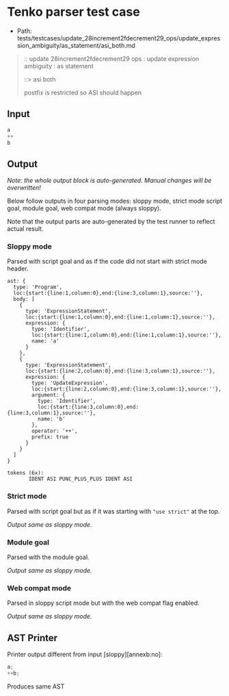 # Tenko parser test case

- Path: tests/testcases/update_28increment2fdecrement29_ops/update_expression_ambiguity/as_statement/asi_both.md

> :: update 28increment2fdecrement29 ops : update expression ambiguity : as statement
>
> ::> asi both
>
> postfix is restricted so ASI should happen

## Input

`````js
a
++
b
`````

## Output

_Note: the whole output block is auto-generated. Manual changes will be overwritten!_

Below follow outputs in four parsing modes: sloppy mode, strict mode script goal, module goal, web compat mode (always sloppy).

Note that the output parts are auto-generated by the test runner to reflect actual result.

### Sloppy mode

Parsed with script goal and as if the code did not start with strict mode header.

`````
ast: {
  type: 'Program',
  loc:{start:{line:1,column:0},end:{line:3,column:1},source:''},
  body: [
    {
      type: 'ExpressionStatement',
      loc:{start:{line:1,column:0},end:{line:1,column:1},source:''},
      expression: {
        type: 'Identifier',
        loc:{start:{line:1,column:0},end:{line:1,column:1},source:''},
        name: 'a'
      }
    },
    {
      type: 'ExpressionStatement',
      loc:{start:{line:2,column:0},end:{line:3,column:1},source:''},
      expression: {
        type: 'UpdateExpression',
        loc:{start:{line:2,column:0},end:{line:3,column:1},source:''},
        argument: {
          type: 'Identifier',
          loc:{start:{line:3,column:0},end:{line:3,column:1},source:''},
          name: 'b'
        },
        operator: '++',
        prefix: true
      }
    }
  ]
}

tokens (6x):
       IDENT ASI PUNC_PLUS_PLUS IDENT ASI
`````

### Strict mode

Parsed with script goal but as if it was starting with `"use strict"` at the top.

_Output same as sloppy mode._

### Module goal

Parsed with the module goal.

_Output same as sloppy mode._

### Web compat mode

Parsed in sloppy script mode but with the web compat flag enabled.

_Output same as sloppy mode._

## AST Printer

Printer output different from input [sloppy][annexb:no]:

````js
a;
++b;
````

Produces same AST
